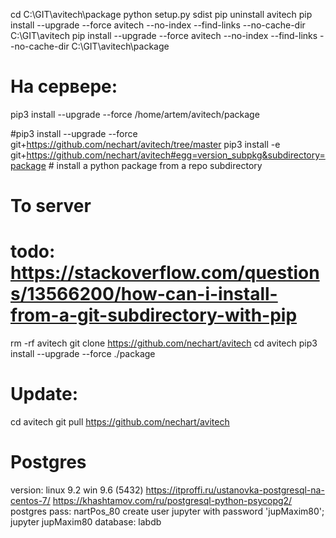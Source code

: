 cd C:\GIT\avitech\package
python setup.py sdist
pip uninstall avitech
pip install --upgrade --force avitech --no-index --find-links --no-cache-dir C:\GIT\avitech
pip install --upgrade --force avitech --no-index --find-links --no-cache-dir C:\GIT\avitech\package
# На сервере:
pip3 install --upgrade --force /home/artem/avitech/package

#pip3 install --upgrade --force git+https://github.com/nechart/avitech/tree/master
pip3 install -e git+https://github.com/nechart/avitech#egg=version_subpkg&subdirectory=package # install a python package from a repo subdirectory


# To server
# todo: https://stackoverflow.com/questions/13566200/how-can-i-install-from-a-git-subdirectory-with-pip
rm -rf avitech
git clone https://github.com/nechart/avitech
cd avitech
pip3 install --upgrade --force ./package

# Update:
cd avitech
git pull https://github.com/nechart/avitech

# Postgres
version: linux 9.2 win 9.6 (5432)
https://itproffi.ru/ustanovka-postgresql-na-centos-7/
https://khashtamov.com/ru/postgresql-python-psycopg2/
postgres
pass: nartPos_80
create user jupyter with password 'jupMaxim80';
jupyter
jupMaxim80
database:  labdb

